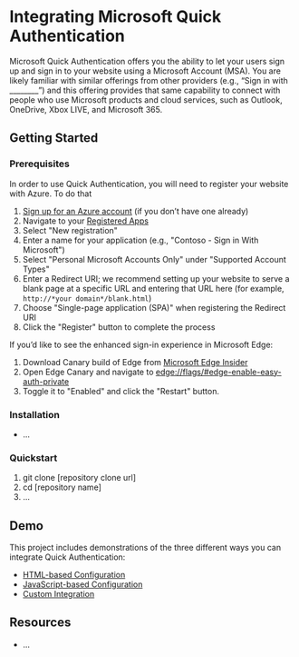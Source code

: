 # Integrating Microsoft Quick Authentication

Microsoft Quick Authentication offers you the ability to let your users sign up and sign in to your website using a Microsoft Account (MSA). You are likely familiar with similar offerings from other providers (e.g., “Sign in with ________”) and this offering provides that same capability to connect with people who use Microsoft products and cloud services, such as Outlook, OneDrive, Xbox LIVE, and Microsoft 365.

## Getting Started

### Prerequisites

In order to use Quick Authentication, you will need to register your website with Azure. To do that

1. [Sign up for an Azure account](https://signup.azure.com/) (if you don’t have one already)
1. Navigate to your [Registered Apps](https://ms.portal.azure.com/#blade/Microsoft_AAD_IAM/ActiveDirectoryMenuBlade/RegisteredApps)
1. Select "New registration"
1. Enter a name for your application (e.g., "Contoso - Sign in With Microsoft")
1. Select "Personal Microsoft Accounts Only" under "Supported Account Types"
1. Enter a Redirect URI; we recommend setting up your website to serve a blank page at a specific URL and entering that URL here (for example, `http://*your domain*/blank.html`)
1. Choose "Single-page application (SPA)" when registering the Redirect URI
1. Click the "Register" button to complete the process

If you’d like to see the enhanced sign-in experience in Microsoft Edge:

1. Download Canary build of Edge from [Microsoft Edge Insider](https://www.microsoftedgeinsider.com/en-us/download/)
1. Open Edge Canary and navigate to [edge://flags/#edge-enable-easy-auth-private](edge://flags/#edge-enable-easy-auth-private)
1. Toggle it to "Enabled" and click the "Restart" button.


### Installation

- ...

### Quickstart

1. git clone [repository clone url]
2. cd [repository name]
3. ...


## Demo

This project includes demonstrations of the three different ways you can integrate Quick Authentication:

* [HTML-based Configuration](./demos/quick_auth_markup.html)
* [JavaScript-based Configuration](./demos/quick_auth_js.html)
* [Custom Integration](./demos/quick_auth_custom.html)

## Resources

- ...

